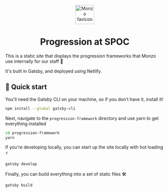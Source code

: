 <p align="center">
  <a href="https://www.monzo.com">
    <img alt="Monzo favicon" src="https://d33wubrfki0l68.cloudfront.net/673084cc885831461ab2cdd1151ad577cda6a49a/92a4d/static/images/favicon.png" width="60" />
  </a>
</p>
<h1 align="center">
    Progression at SPOC
</h1>

This is a static site that displays the progression frameworks that Monzo use internally for our staff 🙌

It's built in Gatsby, and deployed using Netlify.

## 🚀 Quick start

You'll need the Gatsby CLI on your machine, so if you don't have it, install it!

```sh
npm install --global gatsby-cli
```

Next, navigate to the `progression-framework` directory and use yarn to get everything installed

```sh
cd progression-framework
yarn
```

If you're developing locally, you can start up the site locally with hot loading ⚡

```sh
gatsby develop
```

Finally, you can build everything into a set of static files 🛠️

```sh
gatsby build
```
